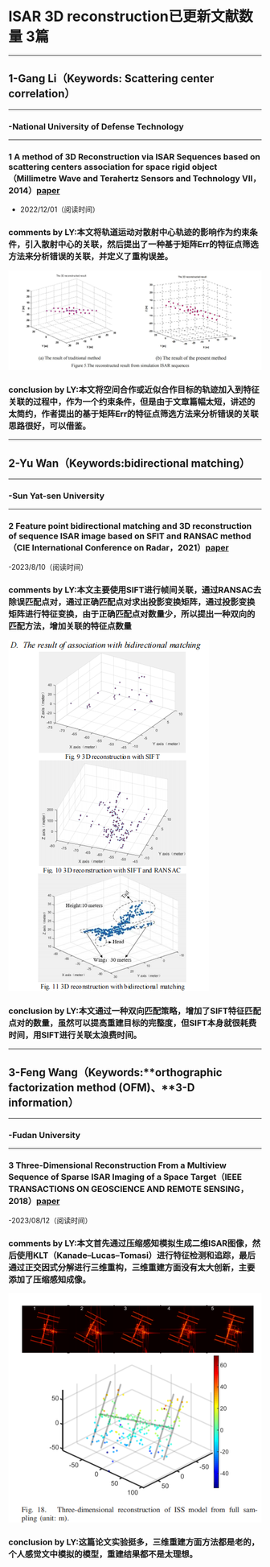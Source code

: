 # ISAR 3D reconstruction已更新文献数量 3篇

------

## 1-Gang Li（Keywords: Scattering center correlation）

------

### -National University of Defense Technology

------

### 1 **A method of 3D Reconstruction via ISAR Sequences based on** scattering centers association for space rigid object（Millimetre Wave and Terahertz Sensors and Technology VII，2014）[paper](https://www.semanticscholar.org/paper/A-method-of-3D-reconstruction-via-ISAR-Sequences-on-Li-Zou/372c4d16f54e0ade16d0414cea35da917d9b8097)

- 2022/12/01（阅读时间）

### comments by LY:本文将轨道运动对散射中心轨迹的影响作为约束条件，引入散射中心的关联，然后提出了一种基于矩阵Err的特征点筛选方法来分析错误的关联，并定义了重构误差。

![2-2](./images/1/5-1.jpg)

### conclusion by LY:本文将空间合作或近似合作目标的轨迹加入到特征关联的过程中，作为一个约束条件，但是由于文章篇幅太短，讲述的太简约，作者提出的基于矩阵Err的特征点筛选方法来分析错误的关联思路很好，可以借鉴。

------

## 2-Yu Wan（Keywords:bidirectional matching）

------

### -Sun Yat-sen University

------

### 2 Feature point bidirectional matching and 3D reconstruction of sequence ISAR image based on SFIT and RANSAC method（CIE International Conference on Radar，2021）[paper]([10.1109/Radar53847.2021.10028173](https://doi.org/10.1109/Radar53847.2021.10028173))

-2023/8/10（阅读时间）

### comments by LY:本文主要使用SIFT进行帧间关联，通过RANSAC去除误匹配点对，通过正确匹配点对求出投影变换矩阵，通过投影变换矩阵进行特征变换，由于正确匹配点对数量少，所以提出一种双向的匹配方法，增加关联的特征点数量

![12-1](./images/1/12-1.png)

### conclusion by LY:本文通过一种双向匹配策略，增加了SIFT特征匹配点对的数量，虽然可以提高重建目标的完整度，但SIFT本身就很耗费时间，用SIFT进行关联太浪费时间。

------

## 3-Feng Wang（Keywords:**orthographic factorization method (OFM)、**3-D information）

------

### -Fudan University

------

### 3  Three-Dimensional Reconstruction From a Multiview Sequence of Sparse ISAR Imaging of a Space Target（IEEE TRANSACTIONS ON GEOSCIENCE AND REMOTE SENSING，2018）[paper]( [10.1109/TGRS.2017.2737988](https://doi.org/10.1109/TGRS.2017.2737988))

-2023/08/12（阅读时间）

### comments by LY:本文首先通过压缩感知模拟生成二维ISAR图像，然后使用KLT（Kanade–Lucas–Tomasi）进行特征检测和追踪，最后通过正交因式分解进行三维重构，三维重建方面没有太大创新，主要添加了压缩感知成像。

![13-1](./images/1/13-1.png)

### conclusion by LY:这篇论文实验挺多，三维重建方面方法都是老的，个人感觉文中模拟的模型，重建结果都不是太理想。

